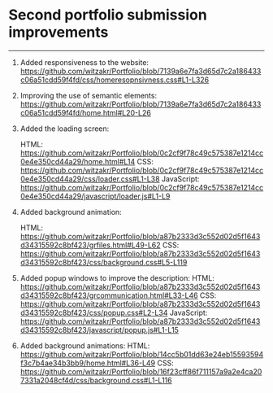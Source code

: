 # Second portfolio submission improvements
----------------------------------------------
1. Added responsiveness to the website:
   https://github.com/witzakr/Portfolio/blob/7139a6e7fa3d65d7c2a186433c06a51cdd59f4fd/css/homeresopnsivness.css#L1-L326
2. Improving the use of semantic elements:
   https://github.com/witzakr/Portfolio/blob/7139a6e7fa3d65d7c2a186433c06a51cdd59f4fd/home.html#L20-L26
3. Added the loading screen:

   HTML:
   https://github.com/witzakr/Portfolio/blob/0c2cf9f78c49c575387e1214cc0e4e350cd44a29/home.html#L14
   CSS:
   https://github.com/witzakr/Portfolio/blob/0c2cf9f78c49c575387e1214cc0e4e350cd44a29/css/loader.css#L1-L38
   JavaScript:
   https://github.com/witzakr/Portfolio/blob/0c2cf9f78c49c575387e1214cc0e4e350cd44a29/javascript/loader.js#L1-L9
4. Added background animation:
   
   HTML: https://github.com/witzakr/Portfolio/blob/a87b2333d3c552d02d5f1643d34315592c8bf423/grfiles.html#L49-L62
   CSS: https://github.com/witzakr/Portfolio/blob/a87b2333d3c552d02d5f1643d34315592c8bf423/css/background.css#L5-L119
5. Added popup windows to improve the description:
   HTML: https://github.com/witzakr/Portfolio/blob/a87b2333d3c552d02d5f1643d34315592c8bf423/grcommunication.html#L33-L46
   CSS: https://github.com/witzakr/Portfolio/blob/a87b2333d3c552d02d5f1643d34315592c8bf423/css/popup.css#L2-L34
   JavaScript: https://github.com/witzakr/Portfolio/blob/a87b2333d3c552d02d5f1643d34315592c8bf423/javascript/popup.js#L1-L15
6. Added background animations:
   HTML: https://github.com/witzakr/Portfolio/blob/14cc5b01dd63e24eb15593594f3c7b4ae34b3bb9/home.html#L36-L49
   CSS: https://github.com/witzakr/Portfolio/blob/16f23cff86f711157a9a2e4ca207331a2048cf4d/css/background.css#L1-L116
